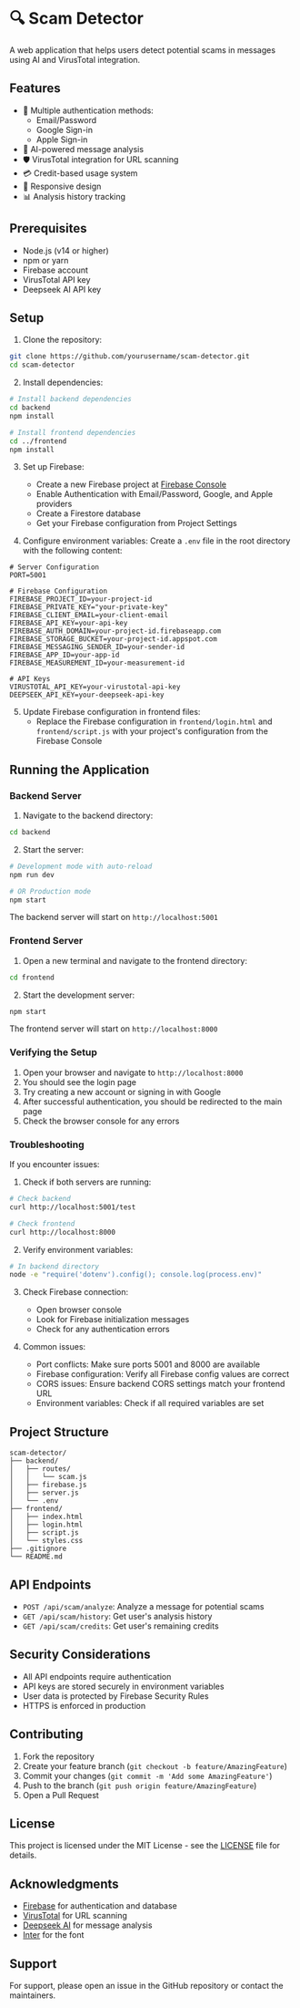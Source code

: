 # 🔍 Scam Detector

A web application that helps users detect potential scams in messages using AI and VirusTotal integration.

## Features

- 🔐 Multiple authentication methods:
  - Email/Password
  - Google Sign-in
  - Apple Sign-in
- 🤖 AI-powered message analysis
- 🛡️ VirusTotal integration for URL scanning
- 💳 Credit-based usage system
- 📱 Responsive design
- 📊 Analysis history tracking

## Prerequisites

- Node.js (v14 or higher)
- npm or yarn
- Firebase account
- VirusTotal API key
- Deepseek AI API key

## Setup

1. Clone the repository:
```bash
git clone https://github.com/yourusername/scam-detector.git
cd scam-detector
```

2. Install dependencies:
```bash
# Install backend dependencies
cd backend
npm install

# Install frontend dependencies
cd ../frontend
npm install
```

3. Set up Firebase:
   - Create a new Firebase project at [Firebase Console](https://console.firebase.google.com/)
   - Enable Authentication with Email/Password, Google, and Apple providers
   - Create a Firestore database
   - Get your Firebase configuration from Project Settings

4. Configure environment variables:
   Create a `.env` file in the root directory with the following content:
```env
# Server Configuration
PORT=5001

# Firebase Configuration
FIREBASE_PROJECT_ID=your-project-id
FIREBASE_PRIVATE_KEY="your-private-key"
FIREBASE_CLIENT_EMAIL=your-client-email
FIREBASE_API_KEY=your-api-key
FIREBASE_AUTH_DOMAIN=your-project-id.firebaseapp.com
FIREBASE_STORAGE_BUCKET=your-project-id.appspot.com
FIREBASE_MESSAGING_SENDER_ID=your-sender-id
FIREBASE_APP_ID=your-app-id
FIREBASE_MEASUREMENT_ID=your-measurement-id

# API Keys
VIRUSTOTAL_API_KEY=your-virustotal-api-key
DEEPSEEK_API_KEY=your-deepseek-api-key
```

5. Update Firebase configuration in frontend files:
   - Replace the Firebase configuration in `frontend/login.html` and `frontend/script.js` with your project's configuration from the Firebase Console

## Running the Application

### Backend Server

1. Navigate to the backend directory:
```bash
cd backend
```

2. Start the server:
```bash
# Development mode with auto-reload
npm run dev

# OR Production mode
npm start
```

The backend server will start on `http://localhost:5001`

### Frontend Server

1. Open a new terminal and navigate to the frontend directory:
```bash
cd frontend
```

2. Start the development server:
```bash
npm start
```

The frontend server will start on `http://localhost:8000`

### Verifying the Setup

1. Open your browser and navigate to `http://localhost:8000`
2. You should see the login page
3. Try creating a new account or signing in with Google
4. After successful authentication, you should be redirected to the main page
5. Check the browser console for any errors

### Troubleshooting

If you encounter issues:

1. Check if both servers are running:
```bash
# Check backend
curl http://localhost:5001/test

# Check frontend
curl http://localhost:8000
```

2. Verify environment variables:
```bash
# In backend directory
node -e "require('dotenv').config(); console.log(process.env)"
```

3. Check Firebase connection:
   - Open browser console
   - Look for Firebase initialization messages
   - Check for any authentication errors

4. Common issues:
   - Port conflicts: Make sure ports 5001 and 8000 are available
   - Firebase configuration: Verify all Firebase config values are correct
   - CORS issues: Ensure backend CORS settings match your frontend URL
   - Environment variables: Check if all required variables are set

## Project Structure

```
scam-detector/
├── backend/
│   ├── routes/
│   │   └── scam.js
│   ├── firebase.js
│   ├── server.js
│   └── .env
├── frontend/
│   ├── index.html
│   ├── login.html
│   ├── script.js
│   └── styles.css
├── .gitignore
└── README.md
```

## API Endpoints

- `POST /api/scam/analyze`: Analyze a message for potential scams
- `GET /api/scam/history`: Get user's analysis history
- `GET /api/scam/credits`: Get user's remaining credits

## Security Considerations

- All API endpoints require authentication
- API keys are stored securely in environment variables
- User data is protected by Firebase Security Rules
- HTTPS is enforced in production

## Contributing

1. Fork the repository
2. Create your feature branch (`git checkout -b feature/AmazingFeature`)
3. Commit your changes (`git commit -m 'Add some AmazingFeature'`)
4. Push to the branch (`git push origin feature/AmazingFeature`)
5. Open a Pull Request

## License

This project is licensed under the MIT License - see the [LICENSE](LICENSE) file for details.

## Acknowledgments

- [Firebase](https://firebase.google.com/) for authentication and database
- [VirusTotal](https://www.virustotal.com/) for URL scanning
- [Deepseek AI](https://deepseek.ai/) for message analysis
- [Inter](https://fonts.google.com/specimen/Inter) for the font

## Support

For support, please open an issue in the GitHub repository or contact the maintainers.
